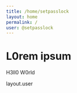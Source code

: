 ```yaml
---
title: /home/setpasslock
layout: home
permalink: /
user: @setpasslock
---
```


# L0rem ipsum

H3ll0 W0rld

<p>layout.user</p>
